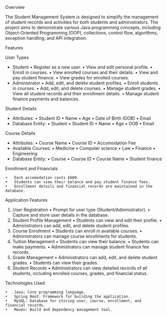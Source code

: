 Overview

The Student Management System is designed to simplify the management of student records and activities for both students and administrators. The project aims to demonstrate various Java programming concepts, including Object-Oriented Programming (OOP), collections, control flow, algorithms, exception handling, and API integration.

Features

User Types

- Student
	•	Register as a new user.
	•	View and edit personal profile.
	•	Enroll in courses.
	•	View enrolled courses and their details.
	•	View and pay student finance.
	•	View grades for enrolled courses.
- Administrator
	•	Add, edit, and delete student profiles.
	•	Enroll students in courses.
	•	Add, edit, and delete courses.
	•	Manage student grades.
	•	View all student records and their enrollment details.
	•	Manage student finance payments and balances.

Student Details

- Attributes:
	•	Student ID 
	•	Name
	•	Age
	•	Date of Birth (DOB)
	•	Email
- Database Entity:
	•	Student
	•	Student ID
	•	Name
	•	Age
	•	DOB
	•	Email

Course Details

- Attributes:
	•	Course Name
	•	Course ID
	•	Accomodation Fee
- Available Courses:
	•	Medicine 
	•	Computer science
	•	Law
	•	Finance
	•	Engineering
- Database Entity:
	•	Course
	•	Course ID
	•	Course Name
	•	Student finance

Enrollment and Financials

	•	Each accomodation costs £600.
	•	Students can view their balance and pay student finance fees.
	•	Enrollment details and financial records are maintained in the database.

Application Features

1.	User Registration
	•	Prompt for user type (Student/Administrator).
	•	Capture and store user details in the database.
2.	Student Profile Management
	•	Students can view and edit their profile.
	•	Administrators can add, edit, and delete student profiles.
3.	Course Enrollment
	•	Students can enroll in available courses.
	•	Administrators can manage course enrollments for students.
4.	Tuition Management
	•	Students can view their balance.
	•	Students can make payments.
	•	Administrators can manage student finance fee records.
5.	Grade Management
	•	Administrators can add, edit, and delete student grades.
	•	Students can view their grades.
6.	Student Records
	•	Administrators can view detailed records of all students, including enrolled courses, grades, and financial status.

Technologies Used

	•	Java: Core programming language.
	•	Spring Boot: Framework for building the application.
	•	MySQL: Database for storing user, course, enrollment, and financial records.
	•	Maven: Build and dependency management tool.